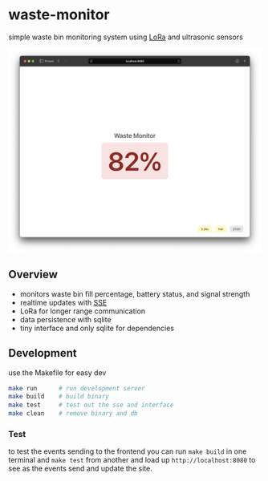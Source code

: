 # waste-monitor

simple waste bin monitoring system using [LoRa](https://en.wikipedia.org/wiki/LoRa) and ultrasonic sensors

![interface screenshot](static/img/waste-monitor.jpeg)

## Overview

- monitors waste bin fill percentage, battery status, and signal strength
- realtime updates with [SSE](https://en.wikipedia.org/wiki/Server-sent_events)
- LoRa for longer range communication
- data persistence with sqlite
- tiny interface and only sqlite for dependencies

## Development

use the Makefile for easy dev

```sh
make run      # run development server
make build    # build binary
make test     # test out the sse and interface
make clean    # remove binary and db
```

### Test

to test the events sending to the frontend you can run `make build` in one terminal and `make test` from another and load up `http://localhost:8080` to see as the events send and update the site.